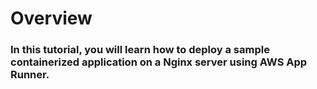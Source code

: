 # Overview
### In this tutorial, you will learn how to deploy a sample containerized application on a Nginx server using AWS App Runner.
